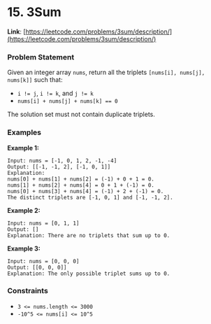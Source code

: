 # 15. 3Sum

**Link**: [https://leetcode.com/problems/3sum/description/](https://leetcode.com/problems/3sum/description/)

### Problem Statement

Given an integer array `nums`, return all the triplets `[nums[i], nums[j], nums[k]]` such that:

- `i != j`, `i != k`, and `j != k`
- `nums[i] + nums[j] + nums[k] == 0`

The solution set must not contain duplicate triplets.

### Examples

**Example 1:**
```plaintext
Input: nums = [-1, 0, 1, 2, -1, -4]
Output: [[-1, -1, 2], [-1, 0, 1]]
Explanation: 
nums[0] + nums[1] + nums[2] = (-1) + 0 + 1 = 0.
nums[1] + nums[2] + nums[4] = 0 + 1 + (-1) = 0.
nums[0] + nums[3] + nums[4] = (-1) + 2 + (-1) = 0.
The distinct triplets are [-1, 0, 1] and [-1, -1, 2].
```
**Example 2:**
```
Input: nums = [0, 1, 1]
Output: []
Explanation: There are no triplets that sum up to 0.
```

**Example 3:**
```plaintext
Input: nums = [0, 0, 0]
Output: [[0, 0, 0]]
Explanation: The only possible triplet sums up to 0.
```

### Constraints
- `3 <= nums.length <= 3000`
- `-10^5 <= nums[i] <= 10^5`
